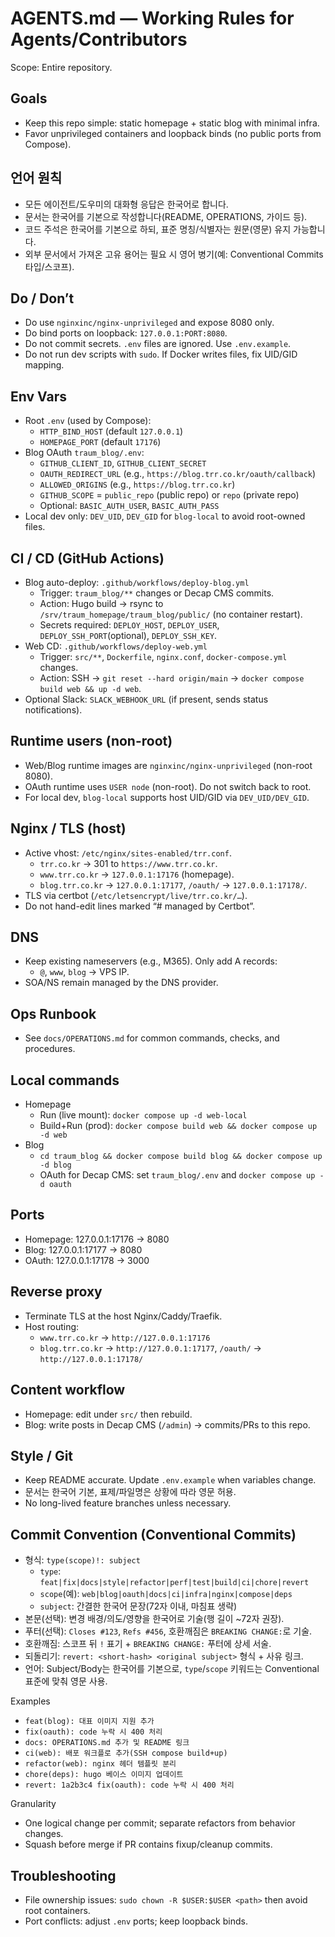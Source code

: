 # AGENTS.md — Working Rules for Agents/Contributors

Scope: Entire repository.

## Goals
- Keep this repo simple: static homepage + static blog with minimal infra.
- Favor unprivileged containers and loopback binds (no public ports from Compose).

## 언어 원칙
- 모든 에이전트/도우미의 대화형 응답은 한국어로 합니다.
- 문서는 한국어를 기본으로 작성합니다(README, OPERATIONS, 가이드 등).
- 코드 주석은 한국어를 기본으로 하되, 표준 명칭/식별자는 원문(영문) 유지 가능합니다.
- 외부 문서에서 가져온 고유 용어는 필요 시 영어 병기(예: Conventional Commits 타입/스코프).

## Do / Don’t
- Do use `nginxinc/nginx-unprivileged` and expose 8080 only.
- Do bind ports on loopback: `127.0.0.1:PORT:8080`.
- Do not commit secrets. `.env` files are ignored. Use `.env.example`.
- Do not run dev scripts with `sudo`. If Docker writes files, fix UID/GID mapping.

## Env Vars
- Root `.env` (used by Compose):
  - `HTTP_BIND_HOST` (default `127.0.0.1`)
  - `HOMEPAGE_PORT` (default `17176`)
- Blog OAuth `traum_blog/.env`:
  - `GITHUB_CLIENT_ID`, `GITHUB_CLIENT_SECRET`
  - `OAUTH_REDIRECT_URL` (e.g., `https://blog.trr.co.kr/oauth/callback`)
  - `ALLOWED_ORIGINS` (e.g., `https://blog.trr.co.kr`)
  - `GITHUB_SCOPE` = `public_repo` (public repo) or `repo` (private repo)
  - Optional: `BASIC_AUTH_USER`, `BASIC_AUTH_PASS`
- Local dev only: `DEV_UID`, `DEV_GID` for `blog-local` to avoid root-owned files.

## CI / CD (GitHub Actions)
- Blog auto-deploy: `.github/workflows/deploy-blog.yml`
  - Trigger: `traum_blog/**` changes or Decap CMS commits.
  - Action: Hugo build → rsync to `/srv/traum_homepage/traum_blog/public/` (no container restart).
  - Secrets required: `DEPLOY_HOST`, `DEPLOY_USER`, `DEPLOY_SSH_PORT`(optional), `DEPLOY_SSH_KEY`.
- Web CD: `.github/workflows/deploy-web.yml`
  - Trigger: `src/**`, `Dockerfile`, `nginx.conf`, `docker-compose.yml` changes.
  - Action: SSH → `git reset --hard origin/main` → `docker compose build web && up -d web`.
- Optional Slack: `SLACK_WEBHOOK_URL` (if present, sends status notifications).

## Runtime users (non-root)
- Web/Blog runtime images are `nginxinc/nginx-unprivileged` (non-root 8080).
- OAuth runtime uses `USER node` (non-root). Do not switch back to root.
- For local dev, `blog-local` supports host UID/GID via `DEV_UID/DEV_GID`.

## Nginx / TLS (host)
- Active vhost: `/etc/nginx/sites-enabled/trr.conf`.
  - `trr.co.kr` → 301 to `https://www.trr.co.kr`.
  - `www.trr.co.kr` → `127.0.0.1:17176` (homepage).
  - `blog.trr.co.kr` → `127.0.0.1:17177`, `/oauth/` → `127.0.0.1:17178/`.
- TLS via certbot (`/etc/letsencrypt/live/trr.co.kr/…`).
- Do not hand-edit lines marked “# managed by Certbot”.

## DNS
- Keep existing nameservers (e.g., M365). Only add A records:
  - `@`, `www`, `blog` → VPS IP.
- SOA/NS remain managed by the DNS provider.

## Ops Runbook
- See `docs/OPERATIONS.md` for common commands, checks, and procedures.

## Local commands
- Homepage
  - Run (live mount): `docker compose up -d web-local`
  - Build+Run (prod): `docker compose build web && docker compose up -d web`
- Blog
  - `cd traum_blog && docker compose build blog && docker compose up -d blog`
  - OAuth for Decap CMS: set `traum_blog/.env` and `docker compose up -d oauth`

## Ports
- Homepage: 127.0.0.1:17176 → 8080
- Blog:     127.0.0.1:17177 → 8080
- OAuth:    127.0.0.1:17178 → 3000

## Reverse proxy
- Terminate TLS at the host Nginx/Caddy/Traefik.
- Host routing:
  - `www.trr.co.kr` → `http://127.0.0.1:17176`
  - `blog.trr.co.kr` → `http://127.0.0.1:17177`, `/oauth/` → `http://127.0.0.1:17178/`

## Content workflow
- Homepage: edit under `src/` then rebuild.
- Blog: write posts in Decap CMS (`/admin`) → commits/PRs to this repo.

## Style / Git
- Keep README accurate. Update `.env.example` when variables change.
- 문서는 한국어 기본, 표제/파일명은 상황에 따라 영문 허용.
- No long-lived feature branches unless necessary.

## Commit Convention (Conventional Commits)
- 형식: `type(scope)!: subject`
  - `type`: `feat|fix|docs|style|refactor|perf|test|build|ci|chore|revert`
  - `scope`(예): `web|blog|oauth|docs|ci|infra|nginx|compose|deps`
  - `subject`: 간결한 한국어 문장(72자 이내, 마침표 생략)
- 본문(선택): 변경 배경/의도/영향을 한국어로 기술(행 길이 ~72자 권장).
- 푸터(선택): `Closes #123`, `Refs #456`, 호환깨짐은 `BREAKING CHANGE:`로 기술.
- 호환깨짐: 스코프 뒤 `!` 표기 + `BREAKING CHANGE:` 푸터에 상세 서술.
- 되돌리기: `revert: <short-hash> <original subject>` 형식 + 사유 링크.
- 언어: Subject/Body는 한국어를 기본으로, `type`/`scope` 키워드는 Conventional 표준에 맞춰 영문 사용.

Examples
- `feat(blog): 대표 이미지 지원 추가`
- `fix(oauth): code 누락 시 400 처리`
- `docs: OPERATIONS.md 추가 및 README 링크`
- `ci(web): 배포 워크플로 추가(SSH compose build+up)`
- `refactor(web): nginx 헤더 템플릿 분리`
- `chore(deps): hugo 베이스 이미지 업데이트`
- `revert: 1a2b3c4 fix(oauth): code 누락 시 400 처리`

Granularity
- One logical change per commit; separate refactors from behavior changes.
- Squash before merge if PR contains fixup/cleanup commits.

## Troubleshooting
- File ownership issues: `sudo chown -R $USER:$USER <path>` then avoid root containers.
- Port conflicts: adjust `.env` ports; keep loopback binds.
